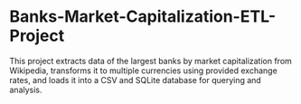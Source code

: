 # Banks-Market-Capitalization-ETL-Project
This project extracts data of the largest banks by market capitalization from Wikipedia, transforms it to multiple currencies using provided exchange rates, and loads it into a CSV and SQLite database for querying and analysis.
